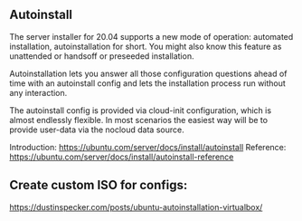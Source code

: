 ## Autoinstall
The server installer for 20.04 supports a new mode of operation: automated installation, autoinstallation for short. You might also know this feature as unattended or handsoff or preseeded installation.

Autoinstallation lets you answer all those configuration questions ahead of time with an autoinstall config and lets the installation process run without any interaction.

The autoinstall config is provided via cloud-init configuration, which is almost endlessly flexible. In most scenarios the easiest way will be to provide user-data via the nocloud data source.

Introduction: https://ubuntu.com/server/docs/install/autoinstall
Reference: https://ubuntu.com/server/docs/install/autoinstall-reference

## Create custom ISO for configs:
https://dustinspecker.com/posts/ubuntu-autoinstallation-virtualbox/
